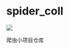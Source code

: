 # spider_coll
[![](https://img.shields.io/badge/python-3-brightgreen.svg)](https://www.python.org/downloads/)

爬虫小项目仓库

